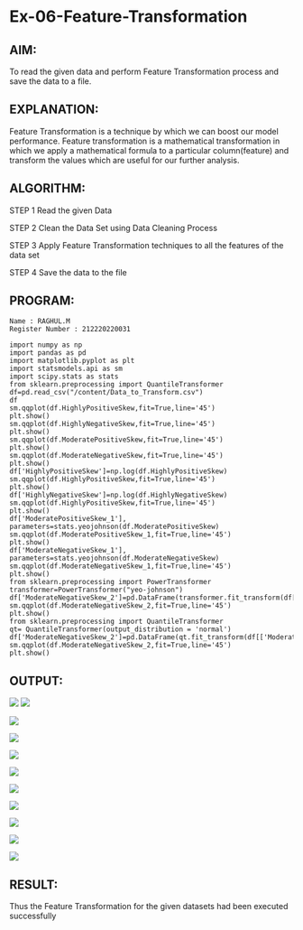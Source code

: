 # Ex-06-Feature-Transformation
## AIM:
To read the given data and perform Feature Transformation process and save the data to a file.

## EXPLANATION:
Feature Transformation is a technique by which we can boost our model performance. Feature transformation is a mathematical transformation in which we apply a mathematical formula to a particular column(feature) and transform the values which are useful for our further analysis.

## ALGORITHM:
STEP 1 Read the given Data

STEP 2 Clean the Data Set using Data Cleaning Process

STEP 3 Apply Feature Transformation techniques to all the features of the data set

STEP 4 Save the data to the file

## PROGRAM:
```
Name : RAGHUL.M
Register Number : 212220220031
```
```
import numpy as np
import pandas as pd
import matplotlib.pyplot as plt
import statsmodels.api as sm
import scipy.stats as stats
from sklearn.preprocessing import QuantileTransformer
df=pd.read_csv("/content/Data_to_Transform.csv")
df
sm.qqplot(df.HighlyPositiveSkew,fit=True,line='45')
plt.show()
sm.qqplot(df.HighlyNegativeSkew,fit=True,line='45')
plt.show()
sm.qqplot(df.ModeratePositiveSkew,fit=True,line='45')
plt.show()
sm.qqplot(df.ModerateNegativeSkew,fit=True,line='45')
plt.show()
df['HighlyPositiveSkew']=np.log(df.HighlyPositiveSkew)
sm.qqplot(df.HighlyPositiveSkew,fit=True,line='45')
plt.show()
df['HighlyNegativeSkew']=np.log(df.HighlyNegativeSkew)
sm.qqplot(df.HighlyPositiveSkew,fit=True,line='45')
plt.show()
df['ModeratePositiveSkew_1'], parameters=stats.yeojohnson(df.ModeratePositiveSkew)
sm.qqplot(df.ModeratePositiveSkew_1,fit=True,line='45')
plt.show()
df['ModerateNegativeSkew_1'], parameters=stats.yeojohnson(df.ModerateNegativeSkew)
sm.qqplot(df.ModerateNegativeSkew_1,fit=True,line='45')
plt.show()
from sklearn.preprocessing import PowerTransformer
transformer=PowerTransformer("yeo-johnson")
df['ModerateNegativeSkew_2']=pd.DataFrame(transformer.fit_transform(df[['ModerateNegativeSkew']]))
sm.qqplot(df.ModerateNegativeSkew_2,fit=True,line='45')
plt.show()
from sklearn.preprocessing import QuantileTransformer
qt= QuantileTransformer(output_distribution = 'normal')
df['ModerateNegativeSkew_2']=pd.DataFrame(qt.fit_transform(df[['ModerateNegativeSkew']]))
sm.qqplot(df.ModerateNegativeSkew_2,fit=True,line='45')
plt.show()
```
## OUTPUT:

![](im1.PNG)
![](im2.PNG)

![](im3.PNG)

![](im4.PNG)

![](im5.PNG)

![](im6.PNG)

![](im7.PNG)

![](im8.PNG)

![](im9.PNG)

![](im10.PNG)

![](im11.PNG)

## RESULT:
Thus the Feature Transformation for the given datasets had been executed successfully
